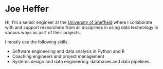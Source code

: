 # Joe Heffer

Hi, I'm a senior engineer at the [University of Sheffield](https://www.sheffield.ac.uk/) where I collaborate with and support researchers from all disciplines in using data technology in various ways as part of their projects.

I mostly use the following skills:
- Software engineering and data analysis in Python and R
- Coaching engineers and project management
- Systems design and data engineering: databases and data pipelines
